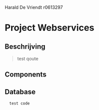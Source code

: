 Harald De Vriendt
r0613297

# Project Webservices #

## Beschrijving ##


> test qoute

## Components ##

## Database ##


      test code
